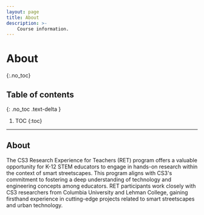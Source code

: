 ```yaml
---
layout: page
title: About
description: >-
    Course information.
---
```


# About
{:.no_toc}

## Table of contents
{: .no_toc .text-delta }

1. TOC
{:toc}

---

## About

The CS3 Research Experience for Teachers (RET) program offers a valuable opportunity for K-12 STEM educators to engage in hands-on research within the context of smart streetscapes. This program aligns with CS3's commitment to fostering a deep understanding of technology and engineering concepts among educators. RET participants work closely with CS3 researchers from Columbia University and Lehman College, gaining firsthand experience in cutting-edge projects related to smart streetscapes and urban technology.